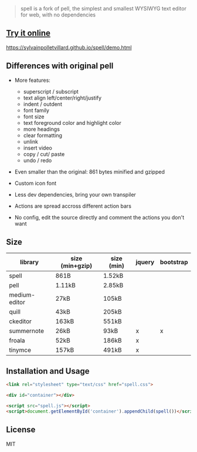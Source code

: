 > spell is a fork of pell, the simplest and smallest WYSIWYG text editor for web, with no dependencies

## [Try it online](https://sylvainpolletvillard.github.io/spell/demo.html)

https://sylvainpolletvillard.github.io/spell/demo.html

## Differences with original pell

- More features: 
    - superscript / subscript
    - text align left/center/right/justify
    - indent / outdent
    - font family
    - font size
    - text foreground color and highlight color
    - more headings    
    - clear formatting
    - unlink
    - insert video
    - copy / cut/ paste
    - undo / redo

- Even smaller than the original: 861 bytes minified and gzipped
- Custom icon font
- Less dev dependencies, bring your own transpiler
- Actions are spread accross different action bars
- No config, edit the source directly and comment the actions you don't want


## Size

| library       | size (min+gzip) | size (min) | jquery | bootstrap |
|---------------|-----------------|------------|--------|-----------|
| spell         | 861B            | 1.52kB     |        |           |
| pell          | 1.11kB          | 2.85kB     |        |           |
| medium-editor | 27kB            | 105kB      |        |           |
| quill         | 43kB            | 205kB      |        |           |
| ckeditor      | 163kB           | 551kB      |        |           |
| summernote    | 26kB            | 93kB       | x      | x         |
| froala        | 52kB            | 186kB      | x      |           |
| tinymce       | 157kB           | 491kB      | x      |           |

## Installation and Usage

```html
<link rel="stylesheet" type="text/css" href="spell.css">

<div id="container"></div>

<script src="spell.js"></script>
<script>document.getElementById('container').appendChild(spell())</script>
```

## License

MIT
